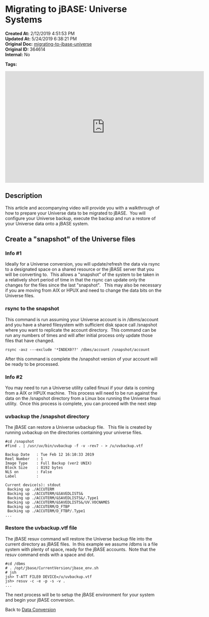 # Migrating to jBASE: Universe Systems

**Created At:** 2/12/2019 4:51:53 PM  
**Updated At:** 5/24/2019 6:38:21 PM  
**Original Doc:** [migrating-to-jbase-universe](https://docs.jbase.com/34463-mv-migration-station/migrating-to-jbase-universe)  
**Original ID:** 364614  
**Internal:** No

**Tags:**
<badge text='uvbackup' vertical='middle' />
<badge text='uv' vertical='middle' />
<badge text='universe' vertical='middle' />
<badge text='migration' vertical='middle' />
<badge text='migrating' vertical='middle' />

<iframe width="640" height="360" class="fr-draggable" src="https://www.youtube.com/embed/PMElm478fv4?wmode=opaque" frameborder="0" allowfullscreen=""></iframe>

## Description

This article and accompanying video will provide you with a walkthrough of how to prepare your Universe data to be migrated to jBASE.  You will configure your Universe backup, execute the backup and run a restore of your Universe data onto a jBASE system.

## Create a "snapshot" of the Universe files

### Info #1

Ideally for a Universe conversion, you will update/refresh the data via rsync to a designated space on a shared resource or the jBASE server that you will be converting to.  This allows a "snapshot" of the system to be taken in a relatively short period of time in that the rsync can update only the changes for the files since the last "snapshot".   This may also be necessary if you are moving from AIX or HPUX and need to change the data bits on the Universe files.

### rsync to the snapshot

This command is run assuming your Universe account is in /dbms/account and you have a shared filesystem with sufficient disk space call /snapshot where you want to replicate the account directory.  This command can be run any numbers of times and will after initial process only update those files that have changed.

```
rsync -avz ---exclude '*INDEX0??' /dbms/account /snapshot/account
```

After this command is complete the /snapshot version of your account will be ready to be processed.

### Info #2

You may need to run a Universe utility called finuxi if your data is coming from a AIX or HPUX machine.  This process will need to be run against the data on the /snapshot directory from a Linux box running the Universe fnuxi utility.  Once this process is complete, you can proceed with the next step

### uvbackup the /snapshot directory

The jBASE can restore a Universe uvbackup file.   This file is created by running uvbackup on the directories containing your universe files.

```
#cd /snapshot
#find . | /usr/uv/bin/uvbackup -f -v -rev7 - > /u/uvbackup.vtf

Backup Date   : Tue Feb 12 16:10:33 2019
Reel Number   : 1
Image Type    : Full Backup (ver2 UNIX)
Block Size    : 8192 bytes
NLS on        : False
Label         :

Current device(s): stdout
 Backing up ./ACCUTERM
 Backing up ./ACCUTERM/&SAVEDLISTS&
 Backing up ./ACCUTERM/&SAVEDLISTS&/.Type1
 Backing up ./ACCUTERM/&SAVEDLISTS&/UV.VOCNAMES
 Backing up ./ACCUTERM/D_FTBP
 Backing up ./ACCUTERM/D_FTBP/.Type1
...
```

### Restore the uvbackup.vtf file

The jBASE resuv command will restore the Universe backup file into the current directory as jBASE files.  In this example we assume /dbms is a file system with plenty of space, ready for the jBASE accounts.  Note that the resuv command ends with a space and dot.

```
#cd /dbms
# . /opt/jbase/CurrentVersion/jbase_env.sh
# jsh
jsh> T-ATT FILE0 DEVICE=/u/uvbackup.vtf
jsh> resuv -c -e -p -s -v .
...
```

The next process will be to setup the jBASE environment for your system and begin your jBASE conversion.

Back to [Data Conversion](./../README.md)
